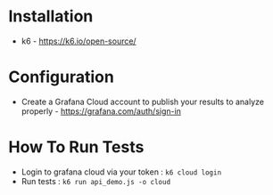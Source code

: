# Installation
* k6 - https://k6.io/open-source/

# Configuration
* Create a Grafana Cloud account to publish your results to analyze properly - https://grafana.com/auth/sign-in

# How To Run Tests 
* Login to grafana cloud via your token :
    ``` k6 cloud login ```
* Run tests : ```k6 run api_demo.js -o cloud```
